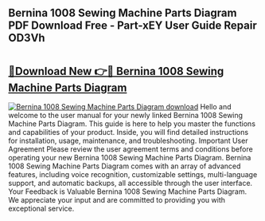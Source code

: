 ## Bernina 1008 Sewing Machine Parts Diagram PDF Download Free - Part-xEY User Guide Repair OD3Vh

# <h2><a href="http://dfqw2iv.blite.top/?on=Bernina+1008+Sewing+Machine+Parts+Diagram">🔗Download New 👉🔴 Bernina 1008 Sewing Machine Parts Diagram</a></h2>

[![Bernina 1008 Sewing Machine Parts Diagram download](https://i.imgur.com/lujVjoI.png)](http://dfqw2iv.blite.top/?on=Bernina+1008+Sewing+Machine+Parts+Diagram)
Hello and welcome to the user manual for your newly linked Bernina 1008 Sewing Machine Parts Diagram. This guide is here to help you master the functions and capabilities of your product. Inside, you will find detailed instructions for installation, usage, maintenance, and troubleshooting. Important User Agreement Please review the user agreement terms and conditions before operating your new Bernina 1008 Sewing Machine Parts Diagram. Bernina 1008 Sewing Machine Parts Diagram comes with an array of advanced features, including voice recognition, customizable settings, multi-language support, and automatic backups, all accessible through the user interface. Your Feedback is Valuable Bernina 1008 Sewing Machine Parts Diagram. We appreciate your input and are committed to providing you with exceptional service.
